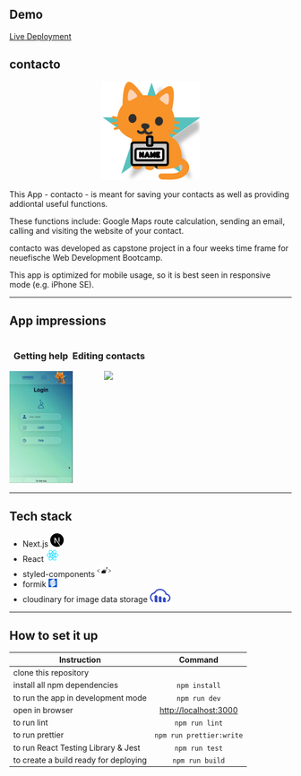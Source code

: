 ## Demo

[Live Deployment](https://contacto-ten.vercel.app/ "Live Deployment Link")

## contacto

<div align="center">
  <img src="./public/images/icon_header/mascot.svg"
     height="10%"/>
</div>

This App - contacto - is meant for saving your contacts as well as providing
addiontal useful functions.

These functions include: Google Maps route calculation, sending an email,
calling and visiting the website of your contact.

contacto was developed as capstone project in a four weeks time frame for
neuefische Web Development Bootcamp.

This app is optimized for mobile usage, so it is best seen in responsive mode
(e.g. iPhone SE).

---

## App impressions

<div style="display: flex;">
<div style="text-align: center;">
<h3>Getting help</h3>
<img src="./public/images/README/index_gifdata_cropped.gif" height="200rem"/>
</div>
<div style="text-align: center;">
<h3>Editing contacts</h3>
<img src="./public/images/README/preview_gifdata_cropped.gif" height="200rem"/>
</div>
</div>

---

## Tech stack

- Next.js <img src="./public/images/README/nextjs.svg">
- React <img src="./public/images/README/react.svg">
- styled-components <img src="./public/images/README/styledcomponents.svg">
- formik <img src="./public/images/README/formik.svg" height="15rem" >
- cloudinary for image data storage
  <img src="./public/images/README/cloudinary.svg">

---

## How to set it up

| Instruction                           |                    Command                     |
| ------------------------------------- | :--------------------------------------------: |
| clone this repository                 |                                                |
| install all npm dependencies          |                 `npm install`                  |
| to run the app in development mode    |                 `npm run dev`                  |
| open in browser                       | [http://localhost:3000](http://localhost:3000) |
| to run lint                           |                 `npm run lint`                 |
| to run prettier                       |            `npm run prettier:write`            |
| to run React Testing Library & Jest   |                 `npm run test`                 |
| to create a build ready for deploying |                `npm run build`                 |
